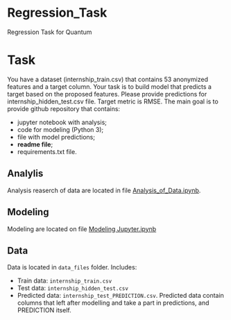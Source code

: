 # Regression_Task
Regression Task for Quantum

# Task
You have a dataset (internship_train.csv) that contains 53 anonymized features and a target column. Your task is to build model that predicts a target based on the proposed features. Please provide predictions for internship_hidden_test.csv file. Target metric is RMSE. The main goal is to provide github repository that contains:
* jupyter notebook with analysis; 
* code for modeling (Python 3); 
* file with model predictions; 
* **readme file**;
* requirements.txt file.

## Analylis
Analysis reaserch of data are located in file [Analysis_of_Data.ipynb](Analysis_of_Data.ipynb).

## Modeling
Modeling are located on file [Modeling Jupyter.ipynb](Modeling.ipynb)

## Data
Data is located in `data_files` folder. Includes:
* Train data: `internship_train.csv`
* Test data: `internship_hidden_test.csv`
* Predicted data: `internship_test_PREDICTION.csv`. Predicted data contain columns that left after modelling and take a part in predictions, and PREDICTION itself.

